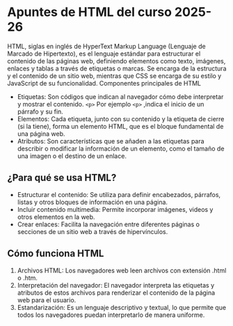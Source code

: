 # Apuntes de HTML del curso 2025-26

HTML, siglas en inglés de HyperText Markup Language (Lenguaje de Marcado de Hipertexto), es el lenguaje estándar para estructurar el contenido de las páginas web, definiendo elementos como texto, imágenes, enlaces y tablas a través de etiquetas o marcas. Se encarga de la estructura y el contenido de un sitio web, mientras que CSS se encarga de su estilo y JavaScript de su funcionalidad. Componentes principales de HTML
- Etiquetas: Son códigos que indican al navegador cómo debe interpretar y mostrar el contenido. ``<p>`` Por ejemplo ``<p>`` ,indica el inicio de un párrafo y su fin. 
- Elementos: Cada etiqueta, junto con su contenido y la etiqueta de cierre (si la tiene), forma un elemento HTML, que es el bloque fundamental de una página web. 
- Atributos: Son características que se añaden a las etiquetas para describir o modificar la información de un elemento, como el tamaño de una imagen o el destino de un enlace.

## ¿Para qué se usa HTML?

- Estructurar el contenido: Se utiliza para definir encabezados, párrafos, listas y otros bloques de información en una página. 
- Incluir contenido multimedia: Permite incorporar imágenes, videos y otros elementos en la web. 
- Crear enlaces: Facilita la navegación entre diferentes páginas o secciones de un sitio web a través de hipervínculos. 

## Cómo funciona HTML
1. Archivos HTML: Los navegadores web leen archivos con extensión .html o .htm. 
2. Interpretación del navegador: El navegador interpreta las etiquetas y atributos de estos archivos para renderizar el contenido de la página web para el usuario. 
3. Estandarización: Es un lenguaje descriptivo y textual, lo que permite que todos los navegadores puedan interpretarlo de manera uniforme. 
